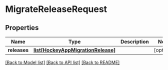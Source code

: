 # MigrateReleaseRequest

## Properties
Name | Type | Description | Notes
------------ | ------------- | ------------- | -------------
**releases** | [**list[HockeyAppMigrationRelease]**](HockeyAppMigrationRelease.md) |  | [optional] 

[[Back to Model list]](../README.md#documentation-for-models) [[Back to API list]](../README.md#documentation-for-api-endpoints) [[Back to README]](../README.md)

